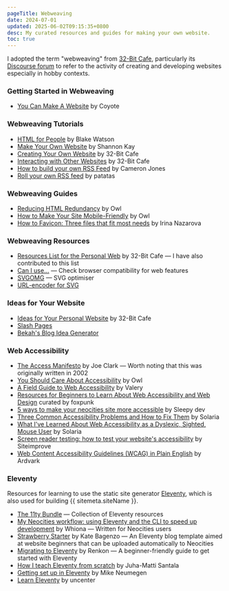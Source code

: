 ```yaml
---
pageTitle: Webweaving
date: 2024-07-01
updated: 2025-06-02T09:15:35+0800
desc: My curated resources and guides for making your own website.
toc: true
---
```


I adopted the term "webweaving" from [32-Bit Cafe](https://32bit.cafe/), particularly its [Discourse forum](https://discourse.32bit.cafe/) to refer to the activity of creating and developing websites especially in hobby contexts.

### Getting Started in Webweaving

* [You Can Make A Website](https://osteophage.neocities.org/essays/you-can-make-a-website) by Coyote

### Webweaving Tutorials

* [HTML for People](https://htmlforpeople.com/) by Blake Watson
* [Make Your Own Website](https://web.pixelshannon.com/make/) by Shannon Kay
* [Creating Your Own Website](https://32bit.cafe/cyowebsite/) by 32-Bit Cafe
* [Interacting with Other Websites](https://32bit.cafe/interactingontheweb/) by 32-Bit Cafe
* [How to build your own RSS Feed](https://caffeineandlasers.neocities.org/blogs/rss) by Cameron Jones
* [Roll your own RSS feed](https://thedabbler.patatas.ca/pages/roll_your_own_rss.html) by patatas

### Webweaving Guides

* [Reducing HTML Redundancy](https://owlsroost.xyz/articles/2023-12-23-reducing-html-redundancy.html) by Owl
* [How to Make Your Site Mobile-Friendly](https://owlsroost.xyz/articles/2024-06-24-how-to-make-your-site-mobile-friendly.html) by Owl
* [How to Favicon: Three files that fit most needs](https://evilmartians.com/chronicles/how-to-favicon-in-2021-six-files-that-fit-most-needs) by Irina Nazarova

### Webweaving Resources

* [Resources List for the Personal Web](https://discourse.32bit.cafe/t/resources-list-for-the-personal-web/49) by 32-Bit Cafe — I have also contributed to this list
* [Can I use...](https://caniuse.com/) — Check browser compatibility for web features
* [SVGOMG](https://jakearchibald.github.io/svgomg/) — SVG optimiser
* [URL-encoder for SVG](https://yoksel.github.io/url-encoder/)

### Ideas for Your Website

* [Ideas for Your Personal Website](https://32bit.cafe/websiteideas/) by 32-Bit Cafe
* [Slash Pages](https://slashpages.net/)
* [Bekah's Blog Idea Generator](https://www.thefrugalgamer.net/programming/blogPrompts/)

### Web Accessibility

* [The Access Manifesto](https://joeclark.org/book/sashay/serialization/AccessManifesto.html) by Joe Clark — Worth noting that this was originally written in 2002
* [You Should Care About Accessibility](https://owlsroost.xyz/articles/2023-08-20-you-should-care-about-accessibility.html) by Owl
* [A Field Guide to Web Accessibility](https://theultimatemotherfuckingwebsite.com/) by Valery
* [Resources for Beginners to Learn About Web Accessibility and Web Design](https://www.tumblr.com/foxpunk/700063063948312576/hey-you-yeah-you-with-the-cool-neocities) curated by foxpunk
* [5 ways to make your neocities site more accessible](https://sleepydev.neocities.org/posts/5%20Ways%20to%20make%20your%20Neocities%20site%20more%20accessible) by Sleepy dev
* [Three Common Accessibility Problems and How to Fix Them](https://solaria.neocities.org/beginnersaccessibility) by Solaria
* [What I've Learned About Web Accessibility as a Dyslexic, Sighted, Mouse User](https://solaria.neocities.org/accessibility) by Solaria
* [Screen reader testing: how to test your website's accessibility](https://www.siteimprove.com/glossary/screen-reader-testing/) by Siteimprove
* [Web Content Accessibility Guidelines (WCAG) in Plain English](https://aaardvarkaccessibility.com/wcag-plain-english/) by Ardvark

### Eleventy
Resources for learning to use the static site generator [Eleventy](https://www.11ty.dev/), which is also used for building {{ sitemeta.siteName }}.

* [The 11ty Bundle](https://11tybundle.dev/) — Collection of Eleventy resources
* [My Neocities workflow: using Eleventy and the CLI to speed up development](https://whiona.weblog.lol/2023/10/my-neocities-workflow:-using-eleventy-and-the-cli-to-speed-up-development) by Whiona — Written for Neocities users
* [Strawberry Starter](https://strawberrystarter.neocities.org/) by Kate Bagenzo — An Eleventy blog template aimed at website beginners that can be uploaded automatically to Neocities
* [Migrating to Eleventy](https://renkotsuban.com/posts/2023-11-15-Migrating-to-Eleventy.html) by Renkon — A beginner-friendly guide to get started with Eleventy
* [How I teach Eleventy from scratch](https://hamatti.org/posts/how-i-teach-eleventy-from-scratch/) by Juha-Matti Santala
* [Getting set up in Eleventy](https://cloudcannon.com/tutorials/eleventy-beginner-tutorial/) by Mike Neumegen
* [Learn Eleventy](https://learn-eleventy.pages.dev/) by uncenter
